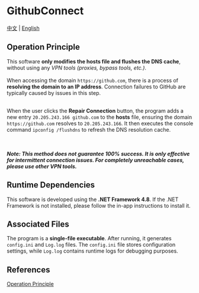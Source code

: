 # GithubConnect
[中文](README.md) | [English](README.en.md)
## Operation Principle

This software **only modifies the hosts file and flushes the DNS cache**, without using any *VPN tools (proxies, bypass tools, etc.)*.<br>  
When accessing the domain `https://github.com`, there is a process of **resolving the domain to an IP address**. Connection failures to GitHub are typically caused by issues in this step.<br><br>  

When the user clicks the **Repair Connection** button, the program adds a new entry `20.205.243.166 github.com` to the **hosts** file, ensuring the domain `https://github.com` resolves to `20.205.243.166`. It then executes the console command `ipconfig /flushdns` to refresh the DNS resolution cache.<br><br><br>  

***Note: This method does not guarantee 100% success. It is only effective for intermittent connection issues. For completely unreachable cases, please use other VPN tools.***  

## Runtime Dependencies  
This software is developed using the **.NET Framework 4.8**. If the .NET Framework is not installed, please follow the in-app instructions to install it.<br>  

## Associated Files  
The program is a **single-file executable**. After running, it generates `config.ini` and `Log.log` files. The `config.ini` file stores configuration settings, while `Log.log` contains runtime logs for debugging purposes.<br>  

## References  
[Operation Principle](https://blog.csdn.net/weixin_43804496/article/details/131475204)<br>  